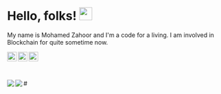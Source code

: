 # Hello, folks! <img src="https://raw.githubusercontent.com/MartinHeinz/MartinHeinz/master/wave.gif" width="30px">

My name is Mohamed Zahoor and I'm a code for a living. I am involved in Blockchain for quite sometime now. 

<a href="https://discord.gg/306415870010327041">
  <img align="left" alt="Zahoor's Discord" width="22px" src="https://raw.githubusercontent.com/peterthehan/peterthehan/master/assets/discord.svg" />
</a>
<a href="https://twitter.com/jmohamedzahoor">
  <img align="left" alt="Mohamed Zahoor | Twitter" width="22px" src="https://raw.githubusercontent.com/peterthehan/peterthehan/master/assets/twitter.svg" />
</a>
<a href="https://www.linkedin.com/in/jmohamedzahoor/">
  <img align="left" alt="Zahoor's LinkedIN" width="22px" src="https://raw.githubusercontent.com/peterthehan/peterthehan/master/assets/linkedin.svg" />
</a>

<br />
<br />
<br />


#<a href="https://github.com/anuraghazra/github-readme-stats">
  <img align="left" src="https://github-readme-stats.vercel.app/api?username=jmozah&show_icons=true&theme=merko&count_private=true&custom_title=Mohamed Zahoor's Stats"/>
</a>
<a href="https://github.com/anuraghazra/github-readme-stats">
  <img align="left" src="https://github-readme-stats.vercel.app/api/top-langs/?username=jmozah&theme=merko&hide=JavaScript" />
</a>

<!-- <a href="https://github.com/anuraghazra/github-readme-stats">
  <img align="left" src="https://github-readme-stats.vercel.app/api/wakatime?username=jmozah" />
</a> -->

<!-- Icons -->

[1.2]: http://i.imgur.com/wWzX9uB.png (twitter icon without padding)
[2.2]: https://raw.githubusercontent.com/MartinHeinz/MartinHeinz/master/linkedin-3-16.png (LinkedIn icon without padding)

<!-- Links to your social media accounts -->

[1]: https://twitter.com/Martin_Heinz_
[2]: https://www.linkedin.com/in/heinz-martin/
